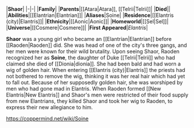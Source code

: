 |**Shaor**|
|-|-|
|**Family**|
|**Parents**|[[Atara\|Atara]], [[Telrii\|Telrii]]|
|**Died**||
|**Abilities**|[[Elantrian\|Elantrian]]|
|**Aliases**|Soine|
|**Residence**|[[Elantris (city)\|Elantris]]|
|**Ethnicity**|[[Aonic\|Aonic]]|
|**Homeworld**|[[Sel\|Sel]]|
|**Universe**|[[Cosmere\|Cosmere]]|
|**First Appeared**|*Elantris*|

**Shaor** was a young girl who became an [[Elantrian\|Elantrian]] before [[Raoden\|Raoden]] did. She was head of one of the city's three gangs, and her men were known for their wild brutality.
Upon seeing Shaor, Raoden recognized her as **Soine**, the daughter of Duke [[Telrii\|Telrii]] who had claimed she died of [[Dionia\|dionia]]. She had been bald and had worn a wig of golden hair. When entering [[Elantris (city)\|Elantris]] the priests had not bothered to remove the wig, thinking it was her real hair which had yet to fall out. Because of her supposedly golden hair, she was worshiped by men who had gone mad in Elantris.
When Raoden formed [[New Elantris\|New Elantris]] and Shaor's men were restricted of their food supply from new Elantrians, they killed Shaor and took her wig to Raoden, to express their new allegiance to him.



https://coppermind.net/wiki/Soine